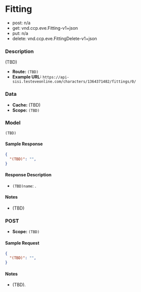 # Fitting 

* post: n/a  
* get: vnd.ccp.eve.Fitting-v1+json  
* put: n/a  
* delete: vnd.ccp.eve.FittingDelete-v1+json  

### Description
(TBD)


- **Route:** `(TBD)`
- **Example URL:** `https://api-sisi.testeveonline.com/characters/1364371482/fittings/0/`

### Data

- **Cache:** (TBD)
- **Scope:** `(TBD)`

### Model
```
(TBD)
```

#### Sample Response

```json
{
  "(TBD)": "",
}
```

#### Response Description

- `(TBD)name`: .

#### Notes

- (TBD)

### POST

- **Scope:** `(TBD)`

#### Sample Request

```json
{
  "(TBD)": "",
}
```

#### Notes

- (TBD).



